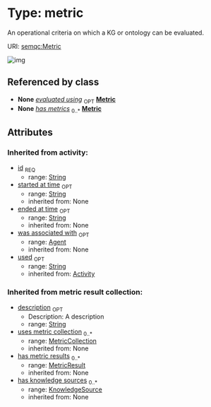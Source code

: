 
# Type: metric


An operational criteria on which a KG or ontology can be evaluated.

URI: [semqc:Metric](http://w3id.org/semqcMetric)


![img](http://yuml.me/diagram/nofunky;dir:TB/class/)

## Referenced by class

 *  **None** *[evaluated using](evaluated_using.md)*  <sub>OPT</sub>  **[Metric](Metric.md)**
 *  **None** *[has metrics](has_metrics.md)*  <sub>0..*</sub>  **[Metric](Metric.md)**

## Attributes


### Inherited from activity:

 * [id](id.md)  <sub>REQ</sub>
    * range: [String](types/String.md)
 * [started at time](started_at_time.md)  <sub>OPT</sub>
    * range: [String](types/String.md)
    * inherited from: None
 * [ended at time](ended_at_time.md)  <sub>OPT</sub>
    * range: [String](types/String.md)
    * inherited from: None
 * [was associated with](was_associated_with.md)  <sub>OPT</sub>
    * range: [Agent](Agent.md)
    * inherited from: None
 * [used](used.md)  <sub>OPT</sub>
    * range: [String](types/String.md)
    * inherited from: [Activity](Activity.md)

### Inherited from metric result collection:

 * [description](description.md)  <sub>OPT</sub>
    * Description: A description
    * range: [String](types/String.md)
 * [uses metric collection](uses_metric_collection.md)  <sub>0..*</sub>
    * range: [MetricCollection](MetricCollection.md)
    * inherited from: None
 * [has metric results](has_metric_results.md)  <sub>0..*</sub>
    * range: [MetricResult](MetricResult.md)
    * inherited from: None
 * [has knowledge sources](has_knowledge_sources.md)  <sub>0..*</sub>
    * range: [KnowledgeSource](KnowledgeSource.md)
    * inherited from: None

